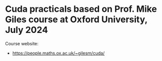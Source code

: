 # Cuda practicals based on Prof. Mike Giles course at Oxford University, July 2024

Course website:
- https://people.maths.ox.ac.uk/~gilesm/cuda/

